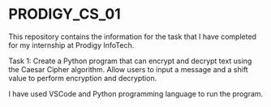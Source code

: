 # PRODIGY_CS_01
This repository contains the information for the task that I have completed for my internship at Prodigy InfoTech.

Task 1: Create a Python program that can encrypt and decrypt text using the Caesar Cipher algorithm. Allow users to input a message and a shift value to perform encryption and decryption.

I have used VSCode and Python programming language to run the program.
